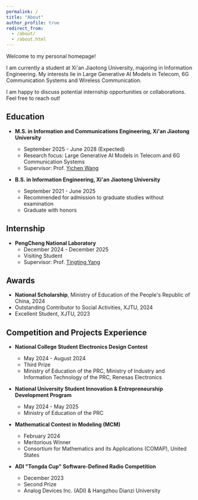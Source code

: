 ```yaml
---
permalink: /
title: "About"
author_profile: true
redirect_from:
  - /about/
  - /about.html
---
```


Welcome to my personal homepage! 

I am currently a student at Xi'an Jiaotong University, majoring in Information Engineering. 
My interests lie in Large Generative AI Models in Telecom, 6G Communication Systems and Wireless Communication. 

I am happy to discuss potential internship opportunities or collaborations. Feel free to reach out!

## Education
- **M.S. in Information and Communications Engineering, Xi'an Jiaotong University**
  - September 2025 - June 2028 (Expected)
  - Research focus: Large Generative AI Models in Telecom and 6G Communication Systems  
  - Supervisor: Prof. [Yichen Wang](https://gr.xjtu.edu.cn/en/web/wangyichen/home)
  
 
- **B.S. in Information Engineering, Xi'an Jiaotong University**
  - September 2021 - June 2025 
  - Recommended for admission to graduate studies without examination
  - Graduate with honors

## Internship
- **PengCheng National Laboratory**  
  - December 2024 - December 2025  
  - Visiting Student
  - Supervisor: Prof. [Tingting Yang](https://hurricane-cobalt-852.notion.site/6794551f007d4b47bb555081456e0023?pvs=4)

## Awards
- **National Scholarship**, Ministry of Education of the People's Republic of China, 2024
- Outstanding Contributor to Social Activities, XJTU, 2024
- Excellent Student, XJTU, 2023
  
## Competition and Projects Experience
- **National College Student Electronics Design Contest**
    - May 2024 - August 2024  
    - Third Prize
    - Ministry of Education of the PRC, Ministry of Industry and Information Technology of the PRC, Renesas Electronics    

- **National University Student Innovation & Entrepreneurship Development Program**  
    - May 2024 - May 2025
    - Ministry of Education of the PRC

- **Mathematical Contest in Modeling (MCM)**  
    - February 2024
    - Meritorious Winner
    - Consortium for Mathematics and its Applications (COMAP), United States     

- **ADI "Tongda Cup" Software-Defined Radio Competition**  
    - December 2023
    - Second Prize  
    - Analog Devices Inc. (ADI) & Hangzhou Dianzi University